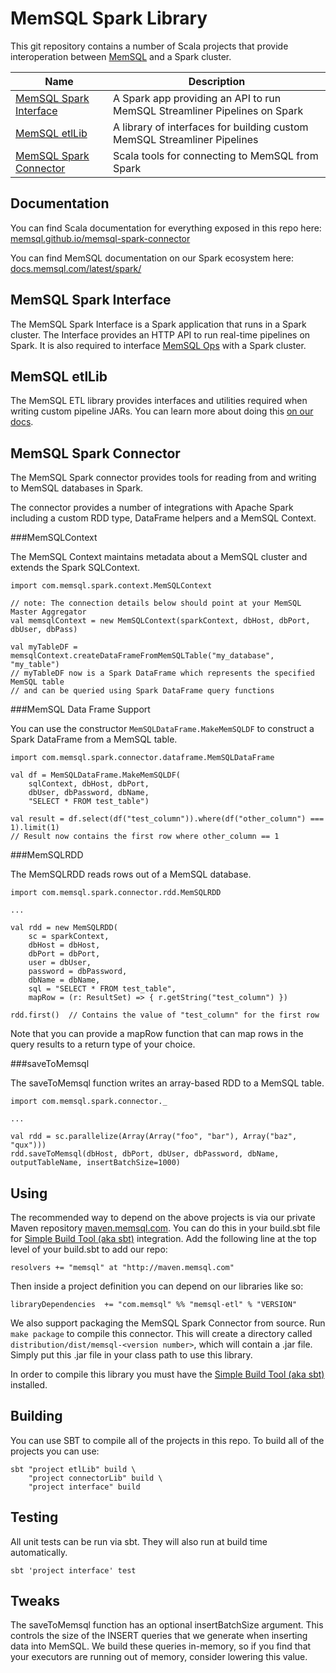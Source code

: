 MemSQL Spark Library
====================

This git repository contains a number of Scala projects that provide interoperation between [MemSQL](http://www.memsql.com) and a Spark cluster.

| Name | Description |
| ---- | ----------- |
| [MemSQL Spark Interface](#memsql-spark-interface) | A Spark app providing an API to run MemSQL Streamliner Pipelines on Spark |
| [MemSQL etlLib](#memsql-etllib) | A library of interfaces for building custom MemSQL Streamliner Pipelines |
| [MemSQL Spark Connector](#memsql-spark-connector) | Scala tools for connecting to MemSQL from Spark |

Documentation
-------------

You can find Scala documentation for everything exposed in this repo here: [memsql.github.io/memsql-spark-connector](http://memsql.github.io/memsql-spark-connector)

You can find MemSQL documentation on our Spark ecosystem here: [docs.memsql.com/latest/spark/](http://docs.memsql.com/latest/spark/)

MemSQL Spark Interface
----------------------

The MemSQL Spark Interface is a Spark application that runs in a Spark cluster. The Interface provides an HTTP API to run real-time pipelines on Spark.  It is also required to interface [MemSQL Ops](http://docs.memsql.com/latest/ops/) with a Spark cluster.

MemSQL etlLib
-------------

The MemSQL ETL library provides interfaces and utilities required when writing custom pipeline JARs.  You can learn more about doing this [on our docs](http://docs_staging.memsql.com/latest/spark/memsql-spark-interface/).

MemSQL Spark Connector
----------------------

The MemSQL Spark connector provides tools for reading from and writing to
MemSQL databases in Spark.

The connector provides a number of integrations with Apache Spark including a custom RDD type, DataFrame helpers and a MemSQL Context.

###MemSQLContext

The MemSQL Context maintains metadata about a MemSQL cluster and extends the Spark SQLContext.

```
import com.memsql.spark.context.MemSQLContext

// note: The connection details below should point at your MemSQL Master Aggregator
val memsqlContext = new MemSQLContext(sparkContext, dbHost, dbPort, dbUser, dbPass)

val myTableDF = memsqlContext.createDataFrameFromMemSQLTable("my_database", "my_table")
// myTableDF now is a Spark DataFrame which represents the specified MemSQL table
// and can be queried using Spark DataFrame query functions
```

###MemSQL Data Frame Support

You can use the constructor `MemSQLDataFrame.MakeMemSQLDF` to construct a Spark DataFrame from a MemSQL table.

```
import com.memsql.spark.connector.dataframe.MemSQLDataFrame

val df = MemSQLDataFrame.MakeMemSQLDF(
    sqlContext, dbHost, dbPort,
    dbUser, dbPassword, dbName,
    "SELECT * FROM test_table")

val result = df.select(df("test_column")).where(df("other_column") === 1).limit(1)
// Result now contains the first row where other_column == 1
```

###MemSQLRDD

The MemSQLRDD reads rows out of a MemSQL database.

```
import com.memsql.spark.connector.rdd.MemSQLRDD

...

val rdd = new MemSQLRDD(
    sc = sparkContext,
    dbHost = dbHost,
    dbPort = dbPort,
    user = dbUser,
    password = dbPassword,
    dbName = dbName,
    sql = "SELECT * FROM test_table",
    mapRow = (r: ResultSet) => { r.getString("test_column") })

rdd.first()  // Contains the value of "test_column" for the first row
```

Note that you can provide a mapRow function that can map rows in the query
results to a return type of your choice.

###saveToMemsql

The saveToMemsql function writes an array-based RDD to a MemSQL table.

```
import com.memsql.spark.connector._

...

val rdd = sc.parallelize(Array(Array("foo", "bar"), Array("baz", "qux")))
rdd.saveToMemsql(dbHost, dbPort, dbUser, dbPassword, dbName, outputTableName, insertBatchSize=1000)
```

Using
-----

The recommended way to depend on the above projects is via our private Maven repository [maven.memsql.com](maven.memsql.com).  You can do this in your build.sbt file for [Simple Build
Tool (aka sbt)](http://www.scala-sbt.org/) integration.  Add the following line at the top level of your build.sbt to add our repo:

```
resolvers += "memsql" at "http://maven.memsql.com"
```

Then inside a project definition you can depend on our libraries like so:

```
libraryDependencies  += "com.memsql" %% "memsql-etl" % "VERSION"
```

We also support packaging the MemSQL Spark Connector from source. Run ``make package`` to compile this connector.  This will create a directory called ``distribution/dist/memsql-<version number>``, which will contain a .jar file. Simply put this .jar file in your class path to use this library.

In order to compile this library you must have the [Simple Build
Tool (aka sbt)](http://www.scala-sbt.org/) installed.

Building
--------

You can use SBT to compile all of the projects in this repo.  To build all of the projects you can use:

```
sbt "project etlLib" build \
    "project connectorLib" build \
    "project interface" build
```

Testing
-------

All unit tests can be run via sbt.  They will also run at build time automatically.

```
sbt 'project interface' test
```

Tweaks
------
The saveToMemsql function has an optional insertBatchSize argument. This
controls the size of the INSERT queries that we generate when inserting data
into MemSQL.  We build these queries in-memory, so if you find that your
executors are running out of memory, consider lowering this value.

